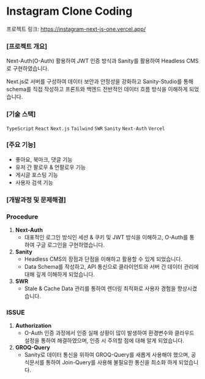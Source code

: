 # Instagram Clone Coding
프로젝트 링크: https://instagram-next-js-one.vercel.app/

### [프로젝트 개요]

Next-Auth(O-Auth) 활용하여 JWT 인증 방식과 Sanity를 활용하여  Headless CMS로 구현하였습니다. 

Next.js로 서버를 구성하여 데이터 보안과 안정성을 강화하고 Sanity-Studio를 통해 schema를 직접 작성하고 프론트와 백엔드 전반적인 데이터 흐름 방식을 이해하게 되었습니다.

### [기술 스택]

`TypeScript` `React` `Next.js` `Tailwind` `SWR` `Sanity` `Next-Auth` `Vercel`

### [주요 기능]

- 좋아요, 북마크, 댓글 기능
- 유저 간 팔로우 & 언팔로우 기능
- 게시글 포스팅 기능
- 사용자 검색 기능

### [개발과정 및 문제해결]

### **Procedure**

1. **Next-Auth**
    - 대표적인 로그인 방식인 세션 & 쿠키 및 JWT 방식을 이해하고, O-Auth를 통하여 구글 로그인을 구현하였습니다.
2. **Sanity**
    - Headless CMS의 장점과 단점을 이해하고 활용할 수 있게 되었습니다.
    - Data Schema를 작성하고, API 통신으로 클라이언트와 서버 간 데이터 관리에 대해 깊게 이해하게 되었습니다.
3. **SWR** 
    - Stale & Cache Data 관리를 통하여 렌더링 최적화로 사용자 경험을 향상시켰습니다.

### **ISSUE**

1. **Authorization** 
    - O-Auth 인증 과정에서 인증 실패 상황이 많이 발생하여 환경변수와 클라우드 설정을 통하여 해결하였으며, 인증 시 주의할 점에 대해 알게 되었습니다.
2. **GROQ-Query**
    - Sanity로 데이터 통신을 위하여 GROQ-Query를 새롭게 사용해야 했으며, 공식문서를 통하여 Join-Query를 사용해 불필요한 통신을 최소화 하게 되었습니다.
